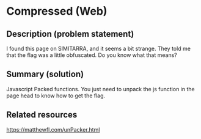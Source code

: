 # Compressed (Web)

## Description (problem statement)

I found this page on SIMITARRA, and it seems a bit strange. They told me that the flag was a little obfuscated. Do you know what that means?

## Summary (solution)

Javascript Packed functions. You just need to unpack the js function in the page head to know how to get the flag.

## Related resources

https://matthewfl.com/unPacker.html